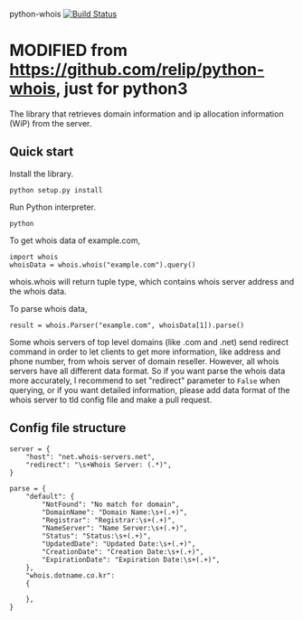 python-whois  [![Build Status](https://travis-ci.org/relip/python-whois.svg)](https://travis-ci.org/relip/python-whois)

MODIFIED from https://github.com/relip/python-whois, just for python3
============

The library that retrieves domain information and ip allocation information (WiP) from the server.

Quick start
-----------

Install the library.

	python setup.py install

Run Python interpreter.
	
	python

To get whois data of example.com,

	import whois
	whoisData = whois.whois("example.com").query()

whois.whois will return tuple type, which contains whois server address and the whois data. 

To parse whois data, 

	result = whois.Parser("example.com", whoisData[1]).parse()

Some whois servers of top level domains (like .com and .net) send redirect command in order to let clients to get more information, like address and phone number, from whois server of domain reseller. However, all whois servers have all different data format. So if you want parse the whois data more accurately, I recommend to set "redirect" parameter to `False` when querying, or if you want detailed information, please add data format of the whois server to tld config file and make a pull request.

Config file structure
-----------

	server = {
		"host": "net.whois-servers.net",
		"redirect": "\s+Whois Server: (.*)",
	}
	
	parse = {
		"default": {
			"NotFound": "No match for domain",
			"DomainName": "Domain Name:\s+(.+)",
			"Registrar": "Registrar:\s+(.+)",
			"NameServer": "Name Server:\s+(.+)",
			"Status": "Status:\s+(.+)",
			"UpdatedDate": "Updated Date:\s+(.+)",
			"CreationDate": "Creation Date:\s+(.+)",
			"ExpirationDate": "Expiration Date:\s+(.+)",
		},
		"whois.dotname.co.kr":
		{

		},
	}



